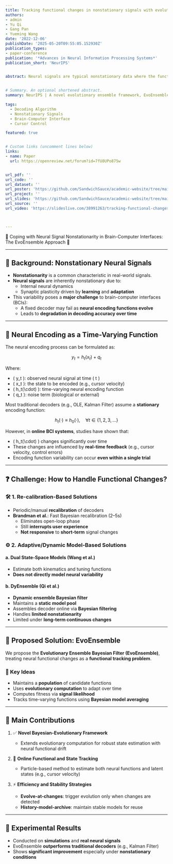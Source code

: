 ```yaml
---
title: Tracking functional changes in nonstationary signals with evolutionary ensemble bayesian model for robust neural decoding
authors:
- admin
- Yu Qi
- Gang Pan
- Yueming Wang
date: '2022-12-06'
publishDate: '2025-05-20T09:55:05.152930Z'
publication_types:
- paper-conference
publication: '*Advances in Neural Information Processing Systems*'
publication_short: 'NeurIPS'


abstract: Neural signals are typical nonstationary data where the functional mapping between neural activities and the intentions (such as the velocity of movements) can occasionally change. Existing studies mostly use a fixed neural decoder, thus suffering from an unstable performance given neural functional changes. We propose a novel evolutionary ensemble framework (EvoEnsemble) to dynamically cope with changes in neural signals by evolving the decoder model accordingly. EvoEnsemble integrates evolutionary computation algorithms in a Bayesian framework where the fitness of models can be sequentially computed with their likelihoods according to the incoming data at each time slot, which enables online tracking of time-varying functions. Two strategies of evolve-at-changes and history-model-archive are designed to further improve efficiency and stability. Experiments with simulations and neural signals demonstrate that EvoEnsemble can track the changes in functions effectively thus improving the accuracy and robustness of neural decoding. The improvement is most significant in neural signals with functional changes.


# Summary. An optional shortened abstract.
summary: NeurIPS | A novel evolutionary ensemble framework, EvoEnsemble, dynamically adapts to changes in neural signals by evolving decoders over time, significantly improving the accuracy and robustness of neural decoding in nonstationary conditions.

tags:
  - Decoding Algorithm
  - Nonstationary Signals
  - Brain-Computer Interface
  - Cursor Control

featured: true


# Custom links (uncomment lines below)
links:
- name: Paper
  url: https://openreview.net/forum?id=7fU8UPo875w


url_pdf: ''
url_code: ''
url_dataset: ''
url_poster: 'https://github.com/SandwichSauce/academic-website/tree/main/content/publication/2022-neurips-tracking/2022-neurips-tracking-poster.pdf'
url_project: ''
url_slides: 'https://github.com/SandwichSauce/academic-website/tree/main/content/publication/2022-neurips-tracking/2022-neurips-tracking-slides.pdf'
url_source: ''
url_video: 'https://slideslive.com/38991263/tracking-functional-changes-in-nonstationary-signals-with-evolutionary-ensemble-bayesian-model-for-robust-neural-decoding?ref=speaker-113554'



---
```


🔶 Coping with Neural Signal Nonstationarity in Brain-Computer Interfaces: The EvoEnsemble Approach 🔶

---



## 🔄 Background: Nonstationary Neural Signals

- **Nonstationarity** is a common characteristic in real-world signals.
- **Neural signals** are inherently nonstationary due to:
  - Internal neural dynamics
  - Synaptic plasticity driven by **learning** and **adaptation**
- This variability poses a **major challenge** to brain-computer interfaces (BCIs):
  - A fixed decoder may fail as **neural encoding functions evolve**
  - Leads to **degradation in decoding accuracy over time**

---

## 📘 Neural Encoding as a Time-Varying Function

The neural encoding process can be formulated as:

$$
y_t = h_t(x_t) + q_t
$$

Where:
- \( y_t \): observed neural signal at time \( t \)
- \( x_t \): the state to be encoded (e.g., cursor velocity)
- \( h_t(\cdot) \): time-varying neural encoding function
- \( q_t \): noise term (biological or external)

Most traditional decoders (e.g., OLE, Kalman Filter) assume a **stationary** encoding function:

$$
h_t(\cdot) \equiv h_0(\cdot), \quad \forall t \in \{1, 2, 3, \ldots\}
$$

However, in **online BCI systems**, studies have shown that:
- \( h_t(\cdot) \) changes significantly over time
- These changes are influenced by **real-time feedback** (e.g., cursor velocity, control errors)
- Encoding function variability can occur **even within a single trial**

---

## ❓ Challenge: How to Handle Functional Changes?

### 🛠️ 1. Re-calibration-Based Solutions
- Periodic/manual **recalibration** of decoders
- **Brandman et al.**: Fast Bayesian recalibration (2–5s)
  - Eliminates open-loop phase
  - Still **interrupts user experience**
  - **Not responsive** to **short-term** signal changes

### ⚙️ 2. Adaptive/Dynamic Model-Based Solutions

#### a. Dual State-Space Models (Wang et al.)
- Estimate both kinematics and tuning functions
- **Does not directly model neural variability**

#### b. DyEnsemble (Qi et al.)
- **Dynamic ensemble Bayesian filter**
- Maintains a **static model pool**
- Assembles decoder online via **Bayesian filtering**
- Handles **limited nonstationarity**
- Limited under **long-term continuous changes**

---

## 🌱 Proposed Solution: EvoEnsemble

We propose the **Evolutionary Ensemble Bayesian Filter (EvoEnsemble)**, treating neural functional changes as a **functional tracking problem**.

### 🧠 Key Ideas
- Maintains a **population** of candidate functions
- Uses **evolutionary computation** to adapt over time
- Computes fitness via **signal likelihood**
- Tracks time-varying functions using **Bayesian model averaging**

---

## 📌 Main Contributions

1. ✅ **Novel Bayesian-Evolutionary Framework**  
   - Extends evolutionary computation for robust state estimation with neural functional drift

2. 🔁 **Online Functional and State Tracking**  
   - Particle-based method to estimate both neural functions and latent states (e.g., cursor velocity)

3. ⚡ **Efficiency and Stability Strategies**  
   - **Evolve-at-changes**: trigger evolution only when changes are detected  
   - **History-model-archive**: maintain stable models for reuse

---

## 🧪 Experimental Results

- Conducted on **simulations** and **real neural signals**
- EvoEnsemble **outperforms traditional decoders** (e.g., Kalman Filter)
- Shows **significant improvement** especially under **nonstationary conditions**
